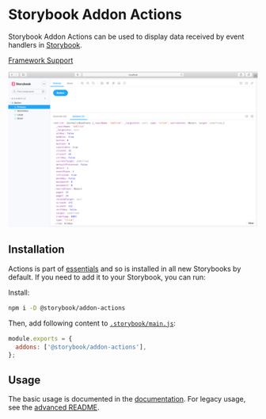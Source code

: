 # Storybook Addon Actions

Storybook Addon Actions can be used to display data received by event handlers in [Storybook](https://storybook.js.org).

[Framework Support](https://storybook.js.org/docs/react/api/frameworks-feature-support)

![Screenshot](https://raw.githubusercontent.com/storybookjs/storybook/HEAD/addons/actions/docs/screenshot.png)

## Installation

Actions is part of [essentials](https://storybook.js.org/docs/react/essentials/introduction) and so is installed in all new Storybooks by default. If you need to add it to your Storybook, you can run:

Install:

```sh
npm i -D @storybook/addon-actions
```

Then, add following content to [`.storybook/main.js`](https://storybook.js.org/docs/react/configure/overview#Configure-your-Storybook-project):

```js
module.exports = {
  addons: ['@storybook/addon-actions'],
};
```

## Usage

The basic usage is documented in the [documentation](https://storybook.js.org/docs/react/essentials/actions). For legacy usage, see the [advanced README](./ADVANCED.md).
